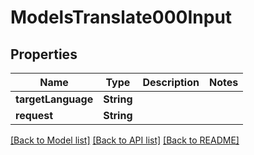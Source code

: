 # ModelsTranslate000Input

## Properties
Name | Type | Description | Notes
------------ | ------------- | ------------- | -------------
**targetLanguage** | **String** |  | 
**request** | **String** |  | 

[[Back to Model list]](../README.md#documentation-for-models) [[Back to API list]](../README.md#documentation-for-api-endpoints) [[Back to README]](../README.md)


